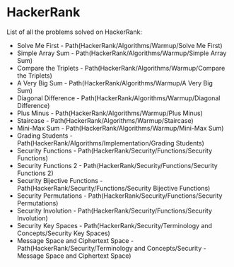 # HackerRank
List of all the problems solved on HackerRank:

- Solve Me First - Path(HackerRank/Algorithms/Warmup/Solve Me First)
- Simple Array Sum - Path(HackerRank/Algorithms/Warmup/Simple Array Sum)
- Compare the Triplets - Path(HackerRank/Algorithms/Warmup/Compare the Triplets)
- A Very Big Sum - Path(HackerRank/Algorithms/Warmup/A Very Big Sum)
- Diagonal Difference - Path(HackerRank/Algorithms/Warmup/Diagonal Difference)
- Plus Minus - Path(HackerRank/Algorithms/Warmup/Plus Minus)
- Staircase - Path(HackerRank/Algorithms/Warmup/Staircase)
- Mini-Max Sum - Path(HackerRank/Algorithms/Warmup/Mini-Max Sum)
- Grading Students - Path(HackerRank/Algorithms/Implementation/Grading Students)
- Security Functions - Path(HackerRank/Security/Functions/Security Functions)
- Security Functions 2 - Path(HackerRank/Security/Functions/Security Functions 2)
- Security Bijective Functions - Path(HackerRank/Security/Functions/Security Bijective Functions)
- Security Permutations - Path(HackerRank/Security/Functions/Security Permutations)
- Security Involution - Path(HackerRank/Security/Functions/Security Involution)
- Security Key Spaces - Path(HackerRank/Security/Terminology and Concepts/Security Key Spaces)
- Message Space and Ciphertext Space - Path(HackerRank/Security/Terminology and Concepts/Security - Message Space and Ciphertext Space)
